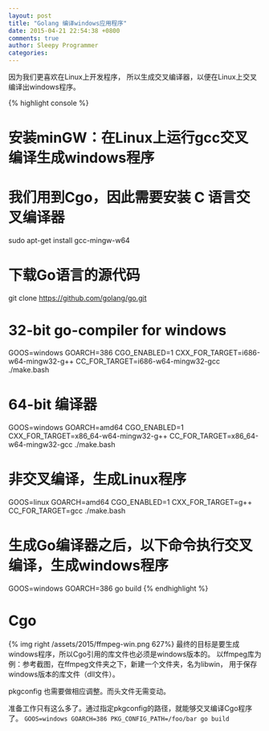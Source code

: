 ```yaml
---
layout: post
title: "Golang 编译windows应用程序"
date: 2015-04-21 22:54:38 +0800
comments: true
author: Sleepy Programmer
categories: 
---
```


因为我们更喜欢在Linux上开发程序，
所以生成交叉编译器，以便在Linux上交叉编译出windows程序。

{% highlight console %}
# 安装minGW：在Linux上运行gcc交叉编译生成windows程序
# 我们用到Cgo，因此需要安装 C 语言交叉编译器
sudo apt-get install gcc-mingw-w64

# 下载Go语言的源代码
git clone https://github.com/golang/go.git

# 32-bit go-compiler for windows
GOOS=windows GOARCH=386 CGO_ENABLED=1 CXX_FOR_TARGET=i686-w64-mingw32-g++ CC_FOR_TARGET=i686-w64-mingw32-gcc ./make.bash

# 64-bit 编译器
GOOS=windows GOARCH=amd64 CGO_ENABLED=1 CXX_FOR_TARGET=x86_64-w64-mingw32-g++ CC_FOR_TARGET=x86_64-w64-mingw32-gcc ./make.bash 

# 非交叉编译，生成Linux程序
GOOS=linux GOARCH=amd64 CGO_ENABLED=1 CXX_FOR_TARGET=g++ CC_FOR_TARGET=gcc ./make.bash 

# 生成Go编译器之后，以下命令执行交叉编译，生成windows程序
GOOS=windows GOARCH=386 go build
{% endhighlight %}

Cgo 
===========
{% img right /assets/2015/ffmpeg-win.png 627%}
最终的目标是要生成windows程序，所以Cgo引用的库文件也必须是windows版本的。
以ffmpeg库为例：参考截图，在ffmpeg文件夹之下，新建一个文件夹，名为libwin，
用于保存windows版本的库文件（dll文件）。

pkgconfig 也需要做相应调整。而头文件无需变动。

准备工作只有这么多了。通过指定pkgconfig的路径，就能够交叉编译Cgo程序了。
```GOOS=windows GOARCH=386 PKG_CONFIG_PATH=/foo/bar go build```


